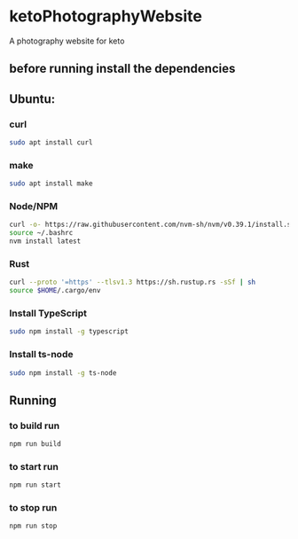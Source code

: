 # ketoPhotographyWebsite

A photography website for keto

## before running install the dependencies

## Ubuntu:

### curl

```BASH
sudo apt install curl
```

### make

```BASH
sudo apt install make
```

### Node/NPM

```BASH
curl -o- https://raw.githubusercontent.com/nvm-sh/nvm/v0.39.1/install.sh | bash
source ~/.bashrc
nvm install latest
```

### Rust

```BASH
curl --proto '=https' --tlsv1.3 https://sh.rustup.rs -sSf | sh
source $HOME/.cargo/env
```

### Install TypeScript

```BASH
sudo npm install -g typescript
```

### Install ts-node

```BASH
sudo npm install -g ts-node
```

## Running

### to build run

```BASH
npm run build
```

### to start run

```BASH
npm run start
```

### to stop run

```BASH
npm run stop
```
